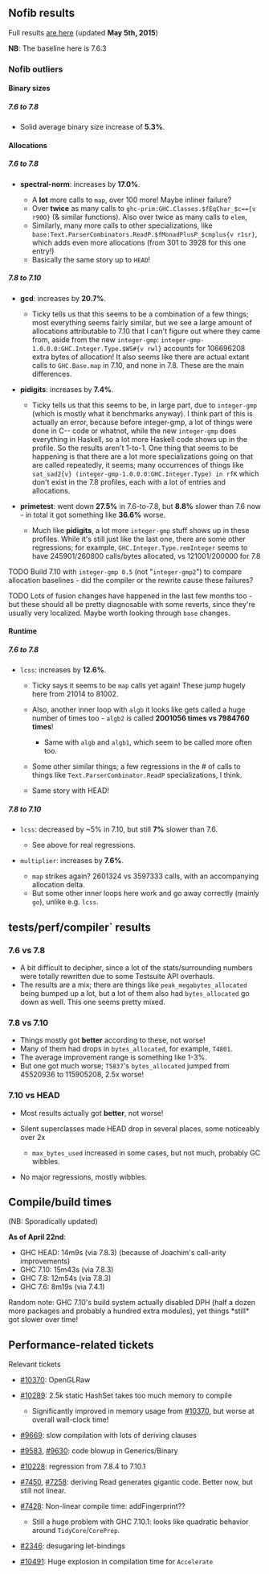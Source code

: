 ## Nofib results


Full results [ are here](https://gist.githubusercontent.com/thoughtpolice/498d51153240cc4d899c/raw/9a43f6bbfd642cf4e7b15188f9c0b053d311f7b9/gistfile1.txt) (updated **May 5th, 2015**)

**NB**: The baseline here is 7.6.3

### Nofib outliers

#### Binary sizes

##### 7.6 to 7.8

- Solid average binary size increase of **5.3%**.

#### Allocations

##### 7.6 to 7.8

- **spectral-norm**: increases by **17.0%**.

  - A **lot** more calls to `map`, over 100 more! Maybe inliner failure?
  - Over **twice** as many calls to `ghc-prim:GHC.Classes.$fEqChar_$c=={v r90O}` (& similar functions). Also over twice as many calls to `elem`, 
  - Similarly, many more calls to other specializations, like `base:Text.ParserCombinators.ReadP.$fMonadPlusP_$cmplus{v r1sr}`, which adds even more allocations (from 301 to 3928 for this one entry!)
  - Basically the same story up to `HEAD`!

##### 7.8 to 7.10

- **gcd**: increases by **20.7%**.

  - Ticky tells us that this seems to be a combination of a few things; most everything seems fairly similar, but we see a large amount of allocations attributable to 7.10 that I can't figure out where they came from, aside from the new `integer-gmp`: `integer-gmp-1.0.0.0:GHC.Integer.Type.$WS#{v rwl}` accounts for 106696208 extra bytes of allocation! It also seems like there are actual extant calls to `GHC.Base.map` in 7.10, and none in 7.8. These are the main differences.
- **pidigits**: increases by **7.4%**.

  - Ticky tells us that this seems to be, in large part, due to `integer-gmp` (which is mostly what it benchmarks anyway). I think part of this is actually an error, because before integer-gmp, a lot of things were done in C-- code or whatnot, while the new `integer-gmp` does everything in Haskell, so a lot more Haskell code shows up in the profile. So the results aren't 1-to-1. One thing that seems to be happening is that there are a lot more specializations going on that are called repeatedly, it seems; many occurrences of things like `sat_sad2{v} (integer-gmp-1.0.0.0:GHC.Integer.Type) in rfK` which don't exist in the 7.8 profiles, each with a lot of entries and allocations.
- **primetest**: went down **27.5%** in 7.6-to-7.8, but **8.8%** slower than 7.6 now - in total it got something like **36.6%** worse.

  - Much like **pidigits**, a lot more `integer-gmp` stuff shows up in these profiles. While it's still just like the last one, there are some other regressions; for example, `GHC.Integer.Type.remInteger` seems to have 245901/260800 calls/bytes allocated, vs 121001/200000 for 7.8

TODO Build 7.10 with `integer-gmp 0.5` (not "`integer-gmp2`") to compare allocation baselines - did the compiler or the rewrite cause these failures?

TODO Lots of fusion changes have happened in the last few months too - but these should all be pretty diagnosable with some reverts, since they're usually very localized. Maybe worth looking through `base` changes.

#### Runtime

##### 7.6 to 7.8

- `lcss`: increases by **12.6%**.

  - Ticky says it seems to be `map` calls yet again! These jump hugely here from 21014 to 81002.
  - Also, another inner loop with `algb` it looks like gets called a huge number of times too - `algb2` is called **2001056 times vs 7984760 times**!

    - Same with `algb` and `algb1`, which seem to be called more often too.
  - Some other similar things; a few regressions in the \# of calls to things like `Text.ParserCombinator.ReadP` specializations, I think.
  - Same story with HEAD!

##### 7.8 to 7.10

- `lcss`: decreased by \~5% in 7.10, but still **7%** slower than 7.6.

  - See above for real regressions.
- `multiplier`: increases by **7.6%**.

  - `map` strikes again? 2601324 vs 3597333 calls, with an accompanying allocation delta.
  - But some other inner loops here work and go away correctly (mainly `go`), unlike e.g. `lcss`.

## tests/perf/compiler\` results

### 7.6 vs 7.8

- A bit difficult to decipher, since a lot of the stats/surrounding numbers were totally rewritten due to some Testsuite API overhauls.
- The results are a mix; there are things like `peak_megabytes_allocated` being bumped up a lot, but a lot of them also had `bytes_allocated` go down as well. This one seems pretty mixed.

### 7.8 vs 7.10

- Things mostly got **better** according to these, not worse!
- Many of them had drops in `bytes_allocated`, for example, `T4801`.
- The average improvement range is something like 1-3%.
- But one got much worse; `T5837`'s `bytes_allocated` jumped from 45520936 to 115905208, 2.5x worse!

### 7.10 vs HEAD

- Most results actually got **better**, not worse!
- Silent superclasses made HEAD drop in several places, some noticeably over 2x

  - `max_bytes_used` increased in some cases, but not much, probably GC wibbles.
- No major regressions, mostly wibbles.

## Compile/build times


(NB: Sporadically updated)

**As of April 22nd**:

- GHC HEAD: 14m9s  (via 7.8.3) (because of Joachim's call-arity improvements)
- GHC 7.10: 15m43s (via 7.8.3)
- GHC 7.8:  12m54s (via 7.8.3)
- GHC 7.6:  8m19s  (via 7.4.1)


Random note: GHC 7.10's build system actually disabled DPH (half a dozen more packages and probably a hundred extra modules), yet things \*still\* got slower over time!

## Performance-related tickets


Relevant tickets

- [\#10370](https://gitlab.haskell.org//ghc/ghc/issues/10370): OpenGLRaw
- [\#10289](https://gitlab.haskell.org//ghc/ghc/issues/10289): 2.5k static HashSet takes too much memory to compile

  - Significantly improved in memory usage from [\#10370](https://gitlab.haskell.org//ghc/ghc/issues/10370), but worse at overall wall-clock time!
- [\#9669](https://gitlab.haskell.org//ghc/ghc/issues/9669): slow compilation with lots of deriving clauses
- [\#9583](https://gitlab.haskell.org//ghc/ghc/issues/9583), [\#9630](https://gitlab.haskell.org//ghc/ghc/issues/9630): code blowup in Generics/Binary
- [\#10228](https://gitlab.haskell.org//ghc/ghc/issues/10228): regression from 7.8.4 to 7.10.1
- [\#7450](https://gitlab.haskell.org//ghc/ghc/issues/7450), [\#7258](https://gitlab.haskell.org//ghc/ghc/issues/7258): deriving Read generates gigantic code. Better now, but still not linear.
- [\#7428](https://gitlab.haskell.org//ghc/ghc/issues/7428): Non-linear compile time: addFingerprint??

  - Still a huge problem with GHC 7.10.1: looks like quadratic behavior around `TidyCore`/`CorePrep`.
- [\#2346](https://gitlab.haskell.org//ghc/ghc/issues/2346): desugaring let-bindings 
- [\#10491](https://gitlab.haskell.org//ghc/ghc/issues/10491): Huge explosion in compilation time for `Accelerate`
